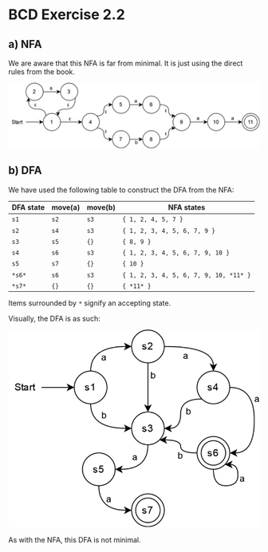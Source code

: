 # BCD Exercise 2.2

## a) NFA

We are aware that this NFA is far from minimal. It is just using the direct rules from the book.

![NFA picture](./Exercise_BCD_2_2_NFA.png)

## b) DFA

We have used the following table to construct the DFA from the NFA:

| DFA state | move(a) | move(b) | NFA states                             |
| --------- | ------- | ------- | -------------------------------------- |
| `s1`      | `s2`    | `s3`    | `{ 1, 2, 4, 5, 7 }`                    |
| `s2`      | `s4`    | `s3`    | `{ 1, 2, 3, 4, 5, 6, 7, 9 }`           |
| `s3`      | `s5`    | `{}`    | `{ 8, 9 }`                             |
| `s4`      | `s6`    | `s3`    | `{ 1, 2, 3, 4, 5, 6, 7, 9, 10 }`       |
| `s5`      | `s7`    | `{}`    | `{ 10 }`                               |
| `*s6*`    | `s6`    | `s3`    | `{ 1, 2, 3, 4, 5, 6, 7, 9, 10, *11* }` |
| `*s7*`    | `{}`    | `{}`    | `{ *11* }`                             |

Items surrounded by `*` signify an accepting state.

Visually, the DFA is as such:

![DFA picture](./Exercise_BCD_2_2_DFA.png)

As with the NFA, this DFA is not minimal.
